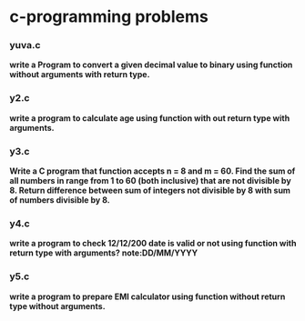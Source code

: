 # c-programming problems

### yuva.c
**write a Program to convert a given decimal value to binary using function without arguments with return type.**

### y2.c
**write a program to calculate age using function with out return type with arguments.**

### y3.c
**Write a C program that function accepts n = 8 and m = 60. Find the sum of all numbers in range from 1 to 60 (both inclusive) that are not divisible by 8. Return difference between sum of integers not divisible by 8 with sum of numbers divisible by 8.**

### y4.c
**write a program to check 12/12/200 date is valid or not using function with return type with arguments? note:DD/MM/YYYY**

### y5.c
**write a program to prepare EMI calculator using function without return type without arguments.**